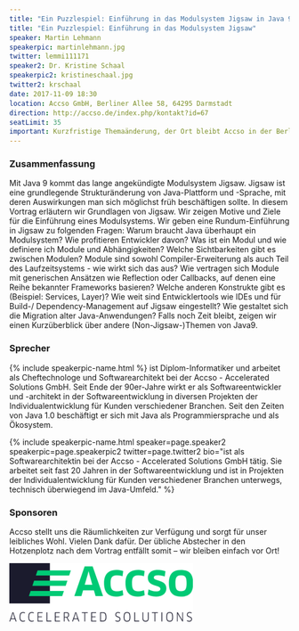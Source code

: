 ```yaml
---
title: "Ein Puzzlespiel: Einführung in das Modulsystem Jigsaw in Java 9"
title: "Ein Puzzlespiel: Einführung in das Modulsystem Jigsaw"
speaker: Martin Lehmann
speakerpic: martinlehmann.jpg
twitter: lemmi111171
speaker2: Dr. Kristine Schaal
speakerpic2: kristineschaal.jpg
twitter2: krschaal
date: 2017-11-09 18:30
location: Accso GmbH, Berliner Allee 58, 64295 Darmstadt
direction: http://accso.de/index.php/kontakt?id=67
seatLimit: 35
important: Kurzfristige Themaänderung, der Ort bleibt Accso in der Berliner Allee 58!
---
```


### Zusammenfassung

Mit Java 9 kommt das lange angekündigte Modulsystem Jigsaw. Jigsaw ist eine grundlegende Strukturänderung von Java-Plattform und -Sprache, mit deren Auswirkungen man sich möglichst früh beschäftigen sollte. In diesem Vortrag erläutern wir Grundlagen von Jigsaw. Wir zeigen Motive und Ziele für die Einführung eines Modulsystems.
Wir geben eine Rundum-Einführung in Jigsaw zu folgenden Fragen: Warum braucht Java überhaupt ein Modulsystem? Wie profitieren Entwickler davon? Was ist ein Modul und wie definiere ich Module und Abhängigkeiten? Welche Sichtbarkeiten gibt es zwischen Modulen? Module sind sowohl Compiler-Erweiterung als auch Teil des Laufzeitsystems - wie wirkt sich das aus? Wie vertragen sich Module mit generischen Ansätzen wie Reflection oder Callbacks, auf denen eine Reihe bekannter Frameworks basieren? Welche anderen Konstrukte gibt es (Beispiel: Services, Layer)? Wie weit sind Entwicklertools wie IDEs und für Build-/ Dependency-Management auf Jigsaw eingestellt? Wie gestaltet sich die Migration alter Java-Anwendungen?
Falls noch Zeit bleibt, zeigen wir einen Kurzüberblick über andere (Non-Jigsaw-)Themen von Java9.

### Sprecher

{% include speakerpic-name.html %} ist Diplom-Informatiker und arbeitet als Cheftechnologe und Softwarearchitekt bei der Accso - Accelerated Solutions GmbH. Seit Ende der 90er-Jahre wirkt er als Softwareentwickler und -architekt in der Softwareentwicklung in diversen Projekten der Individualentwicklung für Kunden verschiedener Branchen. Seit den Zeiten von Java 1.0 beschäftigt er sich mit Java als Programmiersprache und als Ökosystem.

<div style="clear: both"></div>

{% include speakerpic-name.html speaker=page.speaker2 speakerpic=page.speakerpic2 twitter=page.twitter2 bio="ist als Softwarearchitektin bei der Accso - Accelerated Solutions GmbH tätig. Sie arbeitet seit fast 20 Jahren in der Softwareentwicklung und ist in Projekten der Individualentwicklung für Kunden verschiedener Branchen unterwegs, technisch überwiegend im Java-Umfeld." %}

### Sponsoren

Accso stellt uns die Räumlichkeiten zur Verfügung und sorgt für unser leibliches Wohl. Vielen Dank dafür. Der übliche Abstecher in den Hotzenplotz nach dem Vortrag entfällt somit – wir bleiben einfach vor Ort!

[![ACCSO Logo](/images/sponsors/accso.png)](http://www.accso.de)
